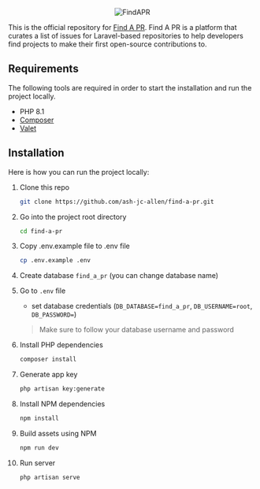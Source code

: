 <div align="center">

![FindAPR](https://findapr.io/images/findapr.svg)

</div>

This is the official repository for [Find A PR](https://findapr.io/). Find A PR is a platform that curates a list of issues for Laravel-based repositories to help developers find projects to make their first open-source contributions to.

## Requirements

The following tools are required in order to start the installation and run the project locally.

- PHP 8.1
- [Composer](https://getcomposer.org/download/)
- [Valet](https://laravel.com/docs/valet#installation)

## Installation
Here is how you can run the project locally:
1. Clone this repo
    ```sh
    git clone https://github.com/ash-jc-allen/find-a-pr.git
    ```
2. Go into the project root directory
    ```sh
    cd find-a-pr
    ```
3. Copy .env.example file to .env file
    ```sh
    cp .env.example .env
    ```
4. Create database `find_a_pr` (you can change database name)

5. Go to `.env` file 
    - set database credentials (`DB_DATABASE=find_a_pr`, `DB_USERNAME=root`, `DB_PASSWORD=`)
    > Make sure to follow your database username and password

6. Install PHP dependencies 
    ```sh
    composer install
    ```
7. Generate app key 
    ```sh
    php artisan key:generate
    ```
8. Install NPM dependencies
    ```sh
    npm install
    ```
8. Build assets using NPM
    ```sh
    npm run dev
    ```
10. Run server 
     ```sh
     php artisan serve
     ``` 

